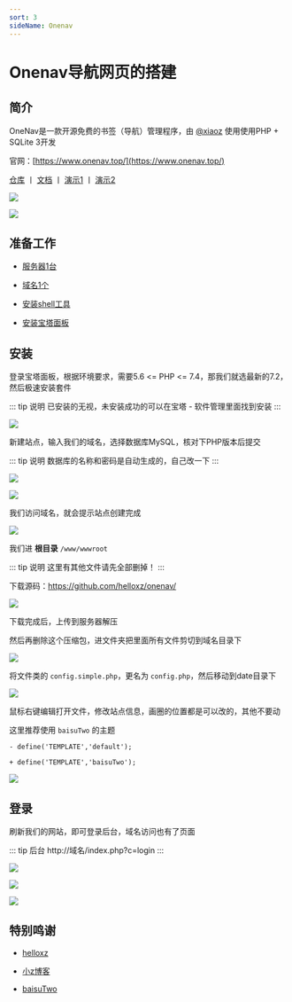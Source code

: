 ```yaml
---
sort: 3
sideName: Onenav
---
```


# Onenav导航网页的搭建






## 简介

OneNav是一款开源免费的书签（导航）管理程序，由 [@xiaoz](https://blog.xiaoz.org/) 使用使用PHP + SQLite 3开发

官网：[https://www.onenav.top/](https://www.onenav.top/)

[仓库](https://github.com/helloxz/onenav) 丨 [文档](https://doc.xiaoz.me/books/onenav) 丨 [演示1](https://nav.rss.ink/) 丨 [演示2](https://123.baisu58.com/)

![](/websiteRelated/WP/onenav/onenav.png)


![](/websiteRelated/WP/onenav/baisu.png)




## 准备工作

* [服务器1台](../base/server/introduce.md)

* [域名1个](../base/domainName/introduce.md)

* [安装shell工具](../base/Shell/introduce.md)

* [安装宝塔面板](../base/BT.md)




## 安装

登录宝塔面板，根据环境要求，需要5.6 <= PHP <= 7.4，那我们就选最新的7.2，然后极速安装套件

::: tip 说明
已安装的无视，未安装成功的可以在宝塔 - 软件管理里面找到安装
:::

![](/websiteRelated/WP/onenav/onenav-01.png)



新建站点，输入我们的域名，选择数据库MySQL，核对下PHP版本后提交

::: tip 说明
数据库的名称和密码是自动生成的，自己改一下
:::

![](/websiteRelated/WP/onenav/onenav-02.png)

![](/websiteRelated/WP/onenav/onenav-03.png)





我们访问域名，就会提示站点创建完成


![](/websiteRelated/WP/onenav/onenav-04.png)




我们进 **根目录** `/www/wwwroot`

::: tip 说明
这里有其他文件请先全部删掉！
:::

下载源码：https://github.com/helloxz/onenav/


![](/websiteRelated/WP/onenav/onenav-05.png)


下载完成后，上传到服务器解压

然后再删除这个压缩包，进文件夹把里面所有文件剪切到域名目录下


![](/websiteRelated/WP/onenav/onenav-06.png)



将文件类的 `config.simple.php`，更名为 `config.php`，然后移动到date目录下

![](/websiteRelated/WP/onenav/onenav-07.png)


鼠标右键编辑打开文件，修改站点信息，画圈的位置都是可以改的，其他不要动

这里推荐使用 `baisuTwo` 的主题

```diff{3}
- define('TEMPLATE','default');

+ define('TEMPLATE','baisuTwo');
```

![](/websiteRelated/WP/onenav/onenav-08.png)





## 登录

刷新我们的网站，即可登录后台，域名访问也有了页面

::: tip 后台
http://域名/index.php?c=login
:::

![](/websiteRelated/WP/onenav/onenav-09.png)

![](/websiteRelated/WP/onenav/onenav-10.png)

![](/websiteRelated/WP/onenav/onenav-11.png)







## 特别鸣谢

* [helloxz](https://github.com/helloxz/onenav/)


* [小z博客](https://www.xiaoz.me/)


* [baisuTwo](https://gitee.com/baisucode/baisu-two)
